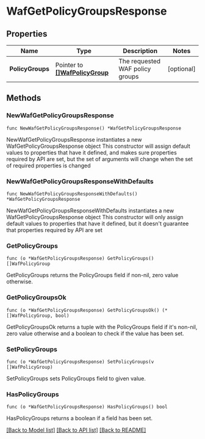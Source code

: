 # WafGetPolicyGroupsResponse

## Properties

Name | Type | Description | Notes
------------ | ------------- | ------------- | -------------
**PolicyGroups** | Pointer to [**[]WafPolicyGroup**](wafPolicyGroup.md) | The requested WAF policy groups | [optional] 

## Methods

### NewWafGetPolicyGroupsResponse

`func NewWafGetPolicyGroupsResponse() *WafGetPolicyGroupsResponse`

NewWafGetPolicyGroupsResponse instantiates a new WafGetPolicyGroupsResponse object
This constructor will assign default values to properties that have it defined,
and makes sure properties required by API are set, but the set of arguments
will change when the set of required properties is changed

### NewWafGetPolicyGroupsResponseWithDefaults

`func NewWafGetPolicyGroupsResponseWithDefaults() *WafGetPolicyGroupsResponse`

NewWafGetPolicyGroupsResponseWithDefaults instantiates a new WafGetPolicyGroupsResponse object
This constructor will only assign default values to properties that have it defined,
but it doesn't guarantee that properties required by API are set

### GetPolicyGroups

`func (o *WafGetPolicyGroupsResponse) GetPolicyGroups() []WafPolicyGroup`

GetPolicyGroups returns the PolicyGroups field if non-nil, zero value otherwise.

### GetPolicyGroupsOk

`func (o *WafGetPolicyGroupsResponse) GetPolicyGroupsOk() (*[]WafPolicyGroup, bool)`

GetPolicyGroupsOk returns a tuple with the PolicyGroups field if it's non-nil, zero value otherwise
and a boolean to check if the value has been set.

### SetPolicyGroups

`func (o *WafGetPolicyGroupsResponse) SetPolicyGroups(v []WafPolicyGroup)`

SetPolicyGroups sets PolicyGroups field to given value.

### HasPolicyGroups

`func (o *WafGetPolicyGroupsResponse) HasPolicyGroups() bool`

HasPolicyGroups returns a boolean if a field has been set.


[[Back to Model list]](../README.md#documentation-for-models) [[Back to API list]](../README.md#documentation-for-api-endpoints) [[Back to README]](../README.md)


